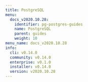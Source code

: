 ```yaml
---
title: PostgreSQL
menu:
  docs_v2020.10.28:
    identifier: pg-postgres-guides
    name: PostgreSQL
    parent: guides
    weight: 10
menu_name: docs_v2020.10.28
info:
  cli: v0.14.0
  community: v0.14.0
  enterprise: v0.1.0
  installer: v0.14.0
  version: v2020.10.28
---
```


